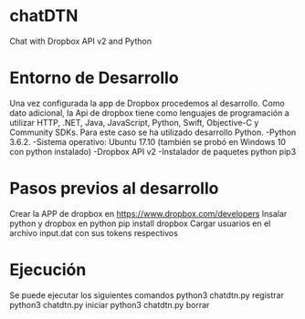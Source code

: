 # chatDTN
Chat with Dropbox API v2 and Python

# Entorno de Desarrollo
Una vez configurada la app de Dropbox procedemos al desarrollo. Como dato adicional, la Api de dropbox tiene como lenguajes de programación a utilizar  HTTP, .NET, Java, JavaScript, Python, Swift, Objective-C y Community SDKs. Para este caso se ha utilizado desarrollo Python.
-Python 3.6.2.
-Sistema operativo: Ubuntu 17.10 (también se probó en Windows 10 con python instalado) 
-Dropbox API v2
-Instalador de paquetes python pip3

# Pasos previos al desarrollo

Crear la APP de dropbox en https://www.dropbox.com/developers
Insalar python y dropbox en python pip install dropbox
Cargar usuarios en el archivo input.dat con sus tokens respectivos

# Ejecución
Se puede ejecutar los siguientes comandos
python3 chatdtn.py registrar 
python3 chatdtn.py iniciar <usuario> 
python3 chatdtn.py borrar <usuario>
